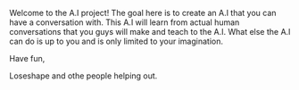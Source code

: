 Welcome to the A.I project! The goal here is to create an A.I that you can have a conversation with. This A.I will learn from actual human conversations that you guys will make and teach to the A.I. What else the A.I can do is up to you and is only limited to your imagination.

Have fun, 

Loseshape and othe people helping out.
